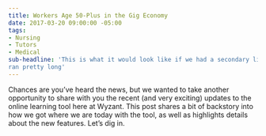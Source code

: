 ```yaml
---
title: Workers Age 50-Plus in the Gig Economy
date: 2017-03-20 09:00:00 -05:00
tags:
- Nursing
- Tutors
- Medical
sub-headline: 'This is what it would look like if we had a secondary line that also
ran pretty long'
---
```


Chances are you’ve heard the news, but we wanted to take another opportunity to share with you the recent (and very exciting) updates to the online learning tool here at Wyzant. This post shares a bit of backstory into how we got where we are today with the tool, as well as highlights details about the new features. Let’s dig in.
